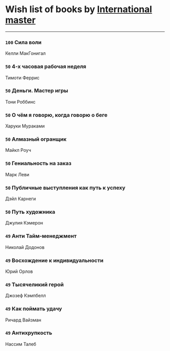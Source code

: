 # Wish list of books by [International master](http://vk.com/id74140988)
---

### `100` Сила воли
Келли МакГонигал

### `50` 4-х часовая рабочая неделя
Тимоти Феррис

### `50` Деньги. Мастер игры
Тони Роббинс

### `50` О чём я говорю, когда говорю о беге
Харуки Мураками

### `50` Алмазный огранщик
Майкл Роуч

### `50` Гениальность на заказ
Марк Леви

### `50` Публичные выступления как путь к успеху
Дэйл Карнеги

### `50` Путь художника
Джулия Кэмерон

### `49` Анти Тайм-менеджмент
Николай Додонов

### `49` Восхождение к индивидуальности
Юрий Орлов

### `49` Тысячеликий герой
Джозеф Кэмпбелл

### `49` Как поймать удачу
Ричард Вайзман

### `49` Антихрупкость
Нассим Талеб

